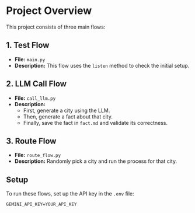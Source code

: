 # Project Overview

This project consists of three main flows:

## 1. Test Flow
- **File:** `main.py`
- **Description:** This flow uses the `listen` method to check the initial setup.

## 2. LLM Call Flow
- **File:** `call_llm.py`
- **Description:** 
  - First, generate a city using the LLM.
  - Then, generate a fact about that city.
  - Finally, save the fact in `fact.md` and validate its correctness.

## 3. Route Flow
- **File:** `route_flow.py`
- **Description:** Randomly pick a city and run the process for that city.

## Setup

To run these flows, set up the API key in the `.env` file:

```
GEMINI_API_KEY=YOUR_API_KEY
```


